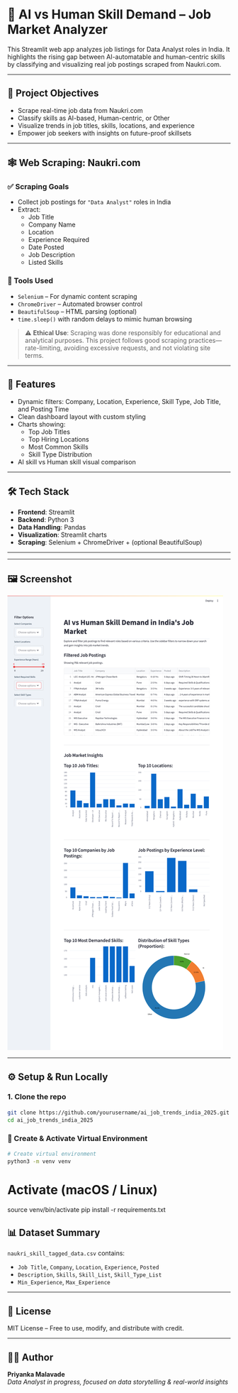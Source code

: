 # 🧠 AI vs Human Skill Demand – Job Market Analyzer

This Streamlit web app analyzes job listings for Data Analyst roles in India. It highlights the rising gap between AI-automatable and human-centric skills by classifying and visualizing real job postings scraped from Naukri.com.

---

## 📌 Project Objectives

- Scrape real-time job data from Naukri.com
- Classify skills as AI-based, Human-centric, or Other
- Visualize trends in job titles, skills, locations, and experience
- Empower job seekers with insights on future-proof skillsets

---

## 🕸️ Web Scraping: Naukri.com

### ✅ Scraping Goals

- Collect job postings for `"Data Analyst"` roles in India
- Extract:
  - Job Title
  - Company Name
  - Location
  - Experience Required
  - Date Posted
  - Job Description
  - Listed Skills

### 🔧 Tools Used

- `Selenium` – For dynamic content scraping
- `ChromeDriver` – Automated browser control
- `BeautifulSoup` – HTML parsing (optional)
- `time.sleep()` with random delays to mimic human browsing

> ⚠️ **Ethical Use**: Scraping was done responsibly for educational and analytical purposes. This project follows good scraping practices—rate-limiting, avoiding excessive requests, and not violating site terms.

---

## 🚀 Features

- Dynamic filters: Company, Location, Experience, Skill Type, Job Title, and Posting Time
- Clean dashboard layout with custom styling
- Charts showing:
  - Top Job Titles
  - Top Hiring Locations
  - Most Common Skills
  - Skill Type Distribution
- AI skill vs Human skill visual comparison

---

## 🛠 Tech Stack

- **Frontend**: Streamlit
- **Backend**: Python 3
- **Data Handling**: Pandas
- **Visualization**: Streamlit charts
- **Scraping**: Selenium + ChromeDriver + (optional BeautifulSoup)

---

---

## 🖼️ Screenshot

![Dashboard Screenshot](screencapture-localhost-8505-2025-07-17-16_51_04.png)

---

## ⚙️ Setup & Run Locally

### 1. Clone the repo

```bash
git clone https://github.com/yourusername/ai_job_trends_india_2025.git
cd ai_job_trends_india_2025
```

### 🔧 Create & Activate Virtual Environment

```bash
# Create virtual environment
python3 -m venv venv
```
# Activate (macOS / Linux)
source venv/bin/activate
pip install -r requirements.txt

## 📊 Dataset Summary

`naukri_skill_tagged_data.csv` contains:

- `Job Title`, `Company`, `Location`, `Experience`, `Posted`
- `Description`, `Skills`, `Skill_List`, `Skill_Type_List`
- `Min_Experience`, `Max_Experience`

---

## 📄 License

MIT License – Free to use, modify, and distribute with credit.

---

## 🙋‍♀️ Author

**Priyanka Malavade**  
_Data Analyst in progress, focused on data storytelling & real-world insights_  





